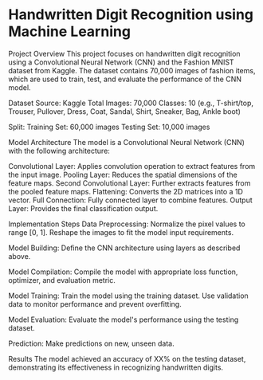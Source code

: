 # Handwritten Digit Recognition using Machine Learning


Project Overview
This project focuses on handwritten digit recognition using a Convolutional Neural Network (CNN) and the Fashion MNIST dataset from Kaggle. The dataset contains 70,000 images of fashion items, which are used to train, test, and evaluate the performance of the CNN model.

Dataset
Source: Kaggle
Total Images: 70,000
Classes: 10 (e.g., T-shirt/top, Trouser, Pullover, Dress, Coat, Sandal, Shirt, Sneaker, Bag, Ankle boot)


Split:
Training Set: 60,000 images
Testing Set: 10,000 images


Model Architecture
The model is a Convolutional Neural Network (CNN) with the following architecture:

Convolutional Layer: Applies convolution operation to extract features from the input image.
Pooling Layer: Reduces the spatial dimensions of the feature maps.
Second Convolutional Layer: Further extracts features from the pooled feature maps.
Flattening: Converts the 2D matrices into a 1D vector.
Full Connection: Fully connected layer to combine features.
Output Layer: Provides the final classification output.


Implementation Steps
Data Preprocessing:
Normalize the pixel values to range [0, 1].
Reshape the images to fit the model input requirements.


Model Building:
Define the CNN architecture using layers as described above.


Model Compilation:
Compile the model with appropriate loss function, optimizer, and evaluation metric.


Model Training:
Train the model using the training dataset.
Use validation data to monitor performance and prevent overfitting.


Model Evaluation:
Evaluate the model's performance using the testing dataset.


Prediction:
Make predictions on new, unseen data.


Results
The model achieved an accuracy of XX% on the testing dataset, demonstrating its effectiveness in recognizing handwritten digits.
